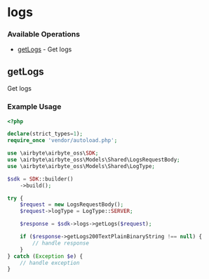 # logs

### Available Operations

* [getLogs](#getlogs) - Get logs

## getLogs

Get logs

### Example Usage

```php
<?php

declare(strict_types=1);
require_once 'vendor/autoload.php';

use \airbyte\airbyte_oss\SDK;
use \airbyte\airbyte_oss\Models\Shared\LogsRequestBody;
use \airbyte\airbyte_oss\Models\Shared\LogType;

$sdk = SDK::builder()
    ->build();

try {
    $request = new LogsRequestBody();
    $request->logType = LogType::SERVER;

    $response = $sdk->logs->getLogs($request);

    if ($response->getLogs200TextPlainBinaryString !== null) {
        // handle response
    }
} catch (Exception $e) {
    // handle exception
}
```
